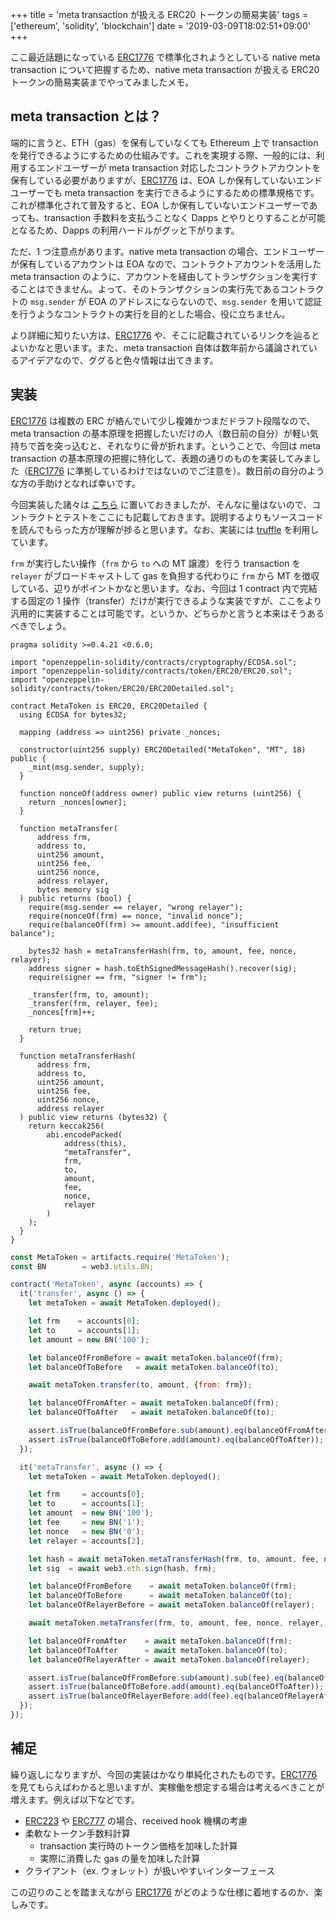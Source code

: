+++
title = 'meta transaction が扱える ERC20 トークンの簡易実装'
tags = ['ethereum', 'solidity', 'blockchain']
date = '2019-03-09T18:02:51+09:00'
+++

ここ最近話題になっている [ERC1776](https://github.com/ethereum/EIPs/issues/1776) で標準化されようとしている native meta transaction について把握するため、native meta transaction が扱える ERC20 トークンの簡易実装までやってみましたメモ。

<!--more-->

## meta transaction とは？

端的に言うと、ETH（gas）を保有していなくても Ethereum 上で transaction を発行できるようにするための仕組みです。これを実現する際、一般的には、利用するエンドユーザーが meta transaction 対応したコントラクトアカウントを保有している必要がありますが、[ERC1776](https://github.com/ethereum/EIPs/issues/1776) は、EOA しか保有していないエンドユーザーでも meta transaction を実行できるようにするための標準規格です。これが標準化されて普及すると、EOA しか保有していないエンドユーザーであっても、transaction 手数料を支払うことなく Dapps とやりとりすることが可能となるため、Dapps の利用ハードルがグッと下がります。

ただ、1 つ注意点があります。native meta transaction の場合、エンドユーザーが保有しているアカウントは EOA なので、コントラクトアカウントを活用した meta transaction のように、アカウントを経由してトランザクションを実行することはできません。よって、そのトランザクションの実行先であるコントラクトの `msg.sender` が EOA のアドレスにならないので、`msg.sender` を用いて認証を行うようなコントラクトの実行を目的とした場合、役に立ちません。

より詳細に知りたい方は、[ERC1776](https://github.com/ethereum/EIPs/issues/1776) や、そこに記載されているリンクを辿るとよいかなと思います。また、meta transaction 自体は数年前から議論されているアイデアなので、ググると色々情報は出てきます。

## 実装

[ERC1776](https://github.com/ethereum/EIPs/issues/1776) は複数の ERC が絡んでいて少し複雑かつまだドラフト段階なので、meta transaction の基本原理を把握したいだけの人（数日前の自分）が軽い気持ちで首を突っ込むと、それなりに骨が折れます。ということで、今回は meta transaction の基本原理の把握に特化して、表題の通りのものを実装してみました（[ERC1776](https://github.com/ethereum/EIPs/issues/1776) に準拠しているわけではないのでご注意を）。数日前の自分のような方の手助けとなれば幸いです。

今回実装した諸々は [こちら](https://github.com/m0t0k1ch1/sandbox/tree/master/ethereum/native-meta-transfer) に置いておきましたが、そんなに量はないので、コントラクトとテストをここにも記載しておきます。説明するよりもソースコードを読んでもらった方が理解が捗ると思います。なお、実装には [truffle](https://github.com/trufflesuite/truffle) を利用しています。

`frm` が実行したい操作（`frm` から `to` への MT 譲渡）を行う transaction を `relayer` がブロードキャストして gas を負担する代わりに `frm` から MT を徴収している、辺りがポイントかなと思います。なお、今回は 1 contract 内で完結する固定の 1 操作（transfer）だけが実行できるような実装ですが、ここをより汎用的に実装することは可能です。というか、どちらかと言うと本来はそうあるべきでしょう。

``` solidity
pragma solidity >=0.4.21 <0.6.0;

import "openzeppelin-solidity/contracts/cryptography/ECDSA.sol";
import "openzeppelin-solidity/contracts/token/ERC20/ERC20.sol";
import "openzeppelin-solidity/contracts/token/ERC20/ERC20Detailed.sol";

contract MetaToken is ERC20, ERC20Detailed {
  using ECDSA for bytes32;

  mapping (address => uint256) private _nonces;

  constructor(uint256 supply) ERC20Detailed("MetaToken", "MT", 18) public {
    _mint(msg.sender, supply);
  }

  function nonceOf(address owner) public view returns (uint256) {
    return _nonces[owner];
  }

  function metaTransfer(
      address frm,
      address to,
      uint256 amount,
      uint256 fee,
      uint256 nonce,
      address relayer,
      bytes memory sig
  ) public returns (bool) {
    require(msg.sender == relayer, "wrong relayer");
    require(nonceOf(frm) == nonce, "invalid nonce");
    require(balanceOf(frm) >= amount.add(fee), "insufficient balance");

    bytes32 hash = metaTransferHash(frm, to, amount, fee, nonce, relayer);
    address signer = hash.toEthSignedMessageHash().recover(sig);
    require(signer == frm, "signer != frm");

    _transfer(frm, to, amount);
    _transfer(frm, relayer, fee);
    _nonces[frm]++;

    return true;
  }

  function metaTransferHash(
      address frm,
      address to,
      uint256 amount,
      uint256 fee,
      uint256 nonce,
      address relayer
  ) public view returns (bytes32) {
    return keccak256(
        abi.encodePacked(
            address(this),
            "metaTransfer",
            frm,
            to,
            amount,
            fee,
            nonce,
            relayer
        )
    );
  }
}
```

``` js
const MetaToken = artifacts.require('MetaToken');
const BN        = web3.utils.BN;

contract('MetaToken', async (accounts) => {
  it('transfer', async () => {
    let metaToken = await MetaToken.deployed();

    let frm    = accounts[0];
    let to     = accounts[1];
    let amount = new BN('100');

    let balanceOfFromBefore = await metaToken.balanceOf(frm);
    let balanceOfToBefore   = await metaToken.balanceOf(to);

    await metaToken.transfer(to, amount, {from: frm});

    let balanceOfFromAfter = await metaToken.balanceOf(frm);
    let balanceOfToAfter   = await metaToken.balanceOf(to);

    assert.isTrue(balanceOfFromBefore.sub(amount).eq(balanceOfFromAfter));
    assert.isTrue(balanceOfToBefore.add(amount).eq(balanceOfToAfter));
  });

  it('metaTransfer', async () => {
    let metaToken = await MetaToken.deployed();

    let frm     = accounts[0];
    let to      = accounts[1];
    let amount  = new BN('100');
    let fee     = new BN('1');
    let nonce   = new BN('0');
    let relayer = accounts[2];

    let hash = await metaToken.metaTransferHash(frm, to, amount, fee, nonce, relayer);
    let sig  = await web3.eth.sign(hash, frm);

    let balanceOfFromBefore    = await metaToken.balanceOf(frm);
    let balanceOfToBefore      = await metaToken.balanceOf(to);
    let balanceOfRelayerBefore = await metaToken.balanceOf(relayer);

    await metaToken.metaTransfer(frm, to, amount, fee, nonce, relayer, sig, {from: relayer});

    let balanceOfFromAfter    = await metaToken.balanceOf(frm);
    let balanceOfToAfter      = await metaToken.balanceOf(to);
    let balanceOfRelayerAfter = await metaToken.balanceOf(relayer);

    assert.isTrue(balanceOfFromBefore.sub(amount).sub(fee).eq(balanceOfFromAfter));
    assert.isTrue(balanceOfToBefore.add(amount).eq(balanceOfToAfter));
    assert.isTrue(balanceOfRelayerBefore.add(fee).eq(balanceOfRelayerAfter));
  });
});
```

## 補足

繰り返しになりますが、今回の実装はかなり単純化されたものです。[ERC1776](https://github.com/ethereum/EIPs/issues/1776) を見てもらえばわかると思いますが、実稼働を想定する場合は考えるべきことが増えます。例えば以下などです。

- [ERC223](https://github.com/ethereum/EIPs/issues/223) や [ERC777](https://github.com/ethereum/EIPs/issues/777) の場合、received hook 機構の考慮
- 柔軟なトークン手数料計算
  - transaction 実行時のトークン価格を加味した計算
  - 実際に消費した gas の量を加味した計算
- クライアント（ex. ウォレット）が扱いやすいインターフェース

この辺りのことを踏まえながら [ERC1776](https://github.com/ethereum/EIPs/issues/1776) がどのような仕様に着地するのか、楽しみです。
